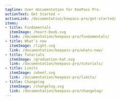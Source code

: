 ```yaml
---
tagline: User documentation for KeePass Pro.
actionText: Get Started →
actionLink: /documentation/keepass-pro/get-started/
items:
- title: Fundamentals​
  itemImage: /heart-book.svg
  link: /documentation/keepass-pro/fundamentals/
- title: What’s new
  itemImage: /light.svg
  link: /documentation/keepass-pro/whats-new/
- title: Tutorials
  itemImage: /graduation-hat.svg
  link: /documentation/keepass-pro/tutorials/
- title: Limits
  itemImage: /wheel.svg
  link: /documentation/keepass-pro/limits/
- title: Changelog
  itemImage: /changelog.svg
  link: /documentation/keepass-pro/changelog/
---
```


<Overview />